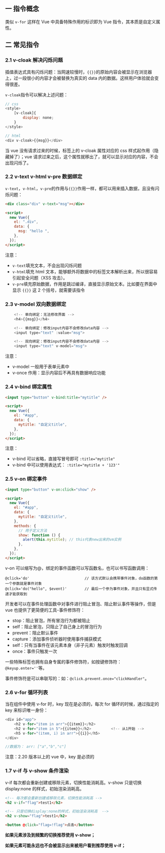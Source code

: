 ## 一 指令概念

类似 `v-for` 这样在 Vue 中具备特殊作用的标识即为 Vue 指令，其本质是自定义属性。

## 二 常见指令

### 2.1 v-cloak 解决闪烁问题

插值表达式具有闪烁问题：当网速较慢时，`{{}}`的原始内容会被显示在浏览器上，过一段很小的内容才会被替换为真实的 data 内的数据。这样用户体验就会变得很差。

`v-cloak`指令可以解决上述问题：

```js
// css
<style>
    [v-cloak]{
        display: none;
    }
</style>

// html
<div v-cloak>{{msg}}</div>
```

当 vue 没有请求过来的时候，标签上的 v-cloak 属性对应的 css 样式起作用（隐藏掉了）；vue 请求过来之后，这个属性就移出了，就可以显示对应的内容，不会出现闪烁了。

### 2.2 v-text v-html v-pre 数据绑定

`v-text`，`v-html`，`v-pre`的作用与`{{}}`作用一样，都可以用来插入数据，且没有闪烁问题：

```html
<div class="div" v-text="msg"></div>

<script>
  new Vue({
    el: ".div",
    data: {
      msg: "hello ",
    },
  });
</script>
```

注意：

- `v-text`填充文本，不会出现闪烁问题
- `v-html`填充 html 文本，能够额外将数据中的标签文本解析出来，所以很容易引起安全问题（XSS 攻击）。
- `v-pre`填充原始数据，作用是跳过编译，直接显示原始文本。比如要在界面中显示 `{{}}` 这 2 个括号，就需要该指令

### 2.3 v-model 双向数据绑定

```js
    <!-- 单向绑定：无法修改界面 -->
    <h4>{{msg}}</h4>

    <!-- 单向绑定：修改input内容不会修改data内容 -->
    <input type="text" :value="msg">

    <!-- 双向绑定：修改input内容不会修改data内容 -->
    <input type="text" v-model="msg">
```

注意：

- v-model 一般用于表单元素中
- v-once 作用：显示内容后不再具有数据响应功能

### 2.4 v-bind 绑定属性

```html
<input type="button" v-bind:title="mytitle" />

<script>
  new Vue({
    el: "#app",
    data: {
      mytitle: "自定义title",
    },
  });
</script>
```

注意：

- v-bind 可以省略，直接写冒号即可 `:title="mytitle"`
- v-bind 中可以使用表达式： `:title="mytitle + '123'"`

### 2.5 v-on 绑定事件

```html
<input type="button" v-on:click="show" />

<script>
  new Vue({
    el: "#app",
    data: {
      mytitle: "自定义title",
    },
    methods: {
      // 用于定义方法
      show: function () {
        alert(this.mytitle); // this代表new出来的vm实例
      },
    },
  });
</script>
```

v-on 可以缩写为@，绑定的事件函数可以写函数名，也可以书写函数调用：

```
@click='do'                         // 该方式默认会携带事件对象，do函数的第一个参数就是事件对象
@click='do("hello", $event)'        // 最后一个参为事件对象，并且只有显式传递才能获取到
```

开发者可以在事件处理函数中对事件进行阻止冒泡、阻止默认事件等操作，但是 vue 也提供了更简便的工具-事件修饰符：

- stop：阻止冒泡，所有冒泡行为都被阻止
- self：阻止冒泡，只阻止了自己身上的冒泡行为
- prevent：阻止默认事件
- capture：添加事件侦听器时使用事件捕获模式
- self：只有当事件在该元素本身（非子元素）触发时触发回调
- once：事件只触发一次

一些特殊标签也拥有自身专属的事件修饰符，如按键修饰符：`@keyup.enter=''`等。

事件修饰符是可以串联写的：如：`@click.prevent.once="clickHandler"`。

### 2.6 v-for 循环列表

当在组件中使用 v-for 时，key 现在是必须的，每次 for 循环的时候，通过指定的 key 来标识唯一身份：

```js
<div id="app">
    <h2 v-for="item in arr">{{item}}</h2>
    <h2 v-for="item in 5">{{item}}</h2>         <!-- 从1开始 -->
    <h5 v-for="(item, i) in arr">{{i}}</h5>
</div>

//数据为： arr: ["a","b","c"]
```

注意：2.20 版本以上的 vue 中，key 是必须的

### 1.7 v-if 与 v-show 条件渲染

v-if 每次都会重新创建或移除元素，切换性能消耗高。v-show 只是切换 display:none 的样式，初始渲染消耗高。

```html
<!-- 每次都会重新创建或移除元素，切换性能消耗高 -->
<h2 v-if="flag">test1</h2>

<!-- 只是切换display:none的样式，初始渲染消耗高  -->
<h2 v-show="flag">test1</h2>

<button @click="flag=!flag">点击</button>
```

**如果元素涉及到频繁的切换推荐使用 v-show；**

**如果元素可能永远也不会被显示出来被用户看到推荐使用 v-if；**
